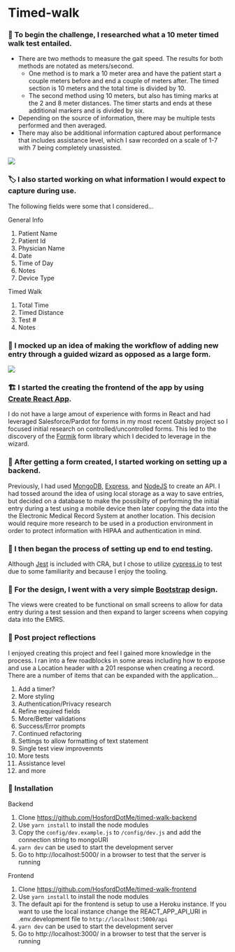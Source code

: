 # Timed-walk

### 🧐 To begin the challenge, I researched what a 10 meter timed walk test entailed.

- There are two methods to measure the gait speed. The results for both methods are notated as meters/second.
  - One method is to mark a 10 meter area and have the patient start a couple meters before and end a couple of meters after. The timed section is 10 meters and the total time is divided by 10.
  - The second method using 10 meters, but also has timing marks at the 2 and 8 meter distances. The timer starts and ends at these additional markers and is divided by six.
- Depending on the source of information, there may be multiple tests performed and then averaged.
- There may also be additional information captured about performance that includes assistance level, which I saw recorded on a scale of 1-7 with 7 being completely unassisted.

![](https://lh3.googleusercontent.com/ktPqrGYC3o7wL5dT1zv8z3Ej9yZHIbDhLyLaNbRa9ydzo1NXvPqEkwDifWs5z943HpKEGpHzbHbSddhPxow10nrbyN34_VXxlCd6UsZhbUrwVdMny8EjSTtGgrail_MI_KPvaDlUmufDw0kwOH-EFx6sb7TEfAY5hsabMJR8DBWlA5uFf2l_MECQHw_tt_JUGQ1IIyFlZ2GuFD_ho5ckOXhWs2I205GrX49YyMjoRva3IMqeF2Ng5Hf4QszhE536uN5_SYOpn_LYMxRS8cqFPfA0YJC46snY0YbfbVIkSzTLURwem_XOr0miRcPqY-3u3YDJD8JLeMDQRvhN9_OsxNnxfA3_HF8NgkS19VnjdA820xl6ZSOTPISxZsmIb7sMOXYKwa17QCNDh3d2dH7w6w2i53bEb0cMom8SxvtVygQhNaer3cO-DCfXauObNyhFr3yV0vPRM6DcWbGsj7NO1XeIlV5ZWcvsmfYQWDIiFRS3OPlXZdmZ0PvnlRJ5pTdpljwVyaXJQQqtMpuYy7HLmE-2yEMVBMPGYn86aDWfhlqY53OlQnBu24DWIbyn7onx5V6O9fwCdX1YtwAOHAC2MzdLgdUUPZvfV2ACYS6HZWFDkhWzp-Puj_LEk9RJU-rTd3wNzKBzUTHenq8Z9zLYiG_uWa9bDsmNOhj2QhUP8IPkVkL28vQ3r1eO4OjRm1ts_ZJaAQP805D31qiQmBCq2suGB3ceUj46EkDz1Awa-bcLS4-2sw=w1422-h1896-no)
### 🏷️ I also started working on what information I would expect to capture during use.

The following fields were some that I considered...

General Info
1. Patient Name
2. Patient Id
3. Physician Name
4. Date
5. Time of Day
6. Notes
7. Device Type

Timed Walk
1. Total Time
2. Timed Distance
3. Test #
4. Notes

### 📐 I mocked up an idea of making the workflow of adding new entry through a guided wizard as opposed as a large form.

![](https://lh3.googleusercontent.com/Dk6hkYiPq3ZLuElthA3w9wAeEYtvBpwEpWjSfEETWQr11WaDXIS4GWrUyesoPyQa77YN20eOuw0JgeieZsA6H2QazjjTwgM7oH80Kl1DHBczpbOWnnEk_g3oSKMWdC_CVyQ1B-0oQlxBaaNWKgKSyUxCgipfno29aT-bwm0nqc-Z-saTj3Ka1ddKNBIv-7tAwd-1Ehpo7jYcHJ_hAHG92TFtvYJCDhnPsOdfJlx6kbVsr5a2w3j2bLwYANIX-uFUX6eMq2MStmETF1B_CLdo8wNclo8jjGK_cAhKP-myv3vQ-4KQRSC6_r86YsXkCiCqZuK-CekOzpZuGMDItM7LKDlOrJCuwdvR7uyHqdaRdbdp2611ubg79RJMS5ejkNxg4-5S8cMIwxrJl48ds5jnMtZjYKi4tsmy8VYCIKF5mv5Lj0nHKS6r-sEPV6di3U6hKq9CKxkWvMfDfG3zXYKUmYwrwyCnF48FwmXgmG7HYbuDI7JBlOGUn3wf1eXJNrwhpVYQqG4MP7XyAgq50PsSJ7I4rfnW4euGdsN1H-PB4z1g9iaiOfYcM5SGe7RvTw6pj7UOMBpvwLgPuQ5sKKhLAuvxRdOBrvftpWlJg3SpWJ9YibKTPTbrrTFZaE280xuOfDS2ZBf1deHoNmyDJO5LmVZzysd5tStJpn9GYBuVOq1aXF2okTQi0pAN=w1422-h1896-no)

### 🏗️ I started the creating the frontend of the app by using [Create React App](https://github.com/facebook/create-react-app).

I do not have a large amout of experience with forms in React and had leveraged Salesforce/Pardot for forms in my most recent Gatsby project so I focused initial research on controlled/uncontrolled forms. This led to the discovery of the [Formik](https://github.com/jaredpalmer/formik) form library which I decided to leverage in the wizard.

### 🧱 After getting a form created, I started working on setting up a backend.

Previously, I had used [MongoDB](https://www.mongodb.com/), [Express](https://expressjs.com/), and [NodeJS](https://nodejs.org/en/) to create an API. I had tossed around the idea of using local storage as a way to save entries, but decided on a database to make the possibilty of performing the initial entry during a test using a mobile device then later copying the data into the the Electronic Medical Record System at another location. This decision would require more research to be used in a production environment in order to protect information with HIPAA and authentication in mind.

### 🧪 I then began the process of setting up end to end testing.

Although [Jest](https://jestjs.io) is included with CRA, but I chose to utilize [cypress.io](https://www.cypress.io/) to test due to some familiarity and because I enjoy the tooling.

### 🎨 For the design, I went with a very simple [Bootstrap](https://getbootstrap.com/) design.

The views were created to be functional on small screens to allow for data entry during a test session and then expand to larger screens when copying data into the EMRS.

### 🤳 Post project reflections

I enjoyed creating this project and feel I gained more knowledge in the process. I ran into a few roadblocks in some areas including how to expose and use a Location header with a 201 response when creating a record. There are a number of items that can be expanded with the application...

1. Add a timer?
2. More styling
3. Authentication/Privacy research
4. Refine required fields
5. More/Better validations
6. Success/Error prompts
7. Continued refactoring
8. Settings to allow formatting of text statement
9. Single test view improvemnts
10. More tests
11. Assistance level
12. and more

### 🚀 Installation

Backend
1. Clone https://github.com/HosfordDotMe/timed-walk-backend
2. Use `yarn install` to install the node modules
3. Copy the `config/dev.example.js` to `/config/dev.js` and add the connection string to mongoURI
4. `yarn dev` can be used to start the development server
5. Go to  http://localhost:5000/ in a browser to test that the server is running

Frontend
1. Clone https://github.com/HosfordDotMe/timed-walk-frontend
2. Use `yarn install` to install the node modules
3. The default api for the frontend is setup to use a Heroku instance. If you want to use the local instance change the REACT_APP_API_URI in .env.development file to `http://localhost:5000/api`
4. `yarn dev` can be used to start the development server
5. Go to  http://localhost:3000/ in a browser to test that the server is running
